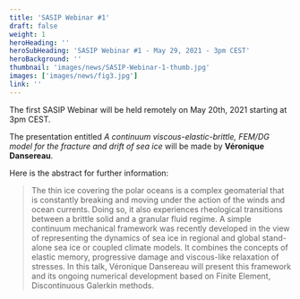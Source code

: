 ```yaml
---
title: 'SASIP Webinar #1'
draft: false
weight: 1
heroHeading: ''
heroSubHeading: 'SASIP Webinar #1 - May 29, 2021 - 3pm CEST'
heroBackground: ''
thumbnail: 'images/news/SASIP-Webinar-1-thumb.jpg'
images: ['images/news/fig3.jpg']
link: ''
---
```

The first SASIP Webinar will be held remotely on May 20th, 2021 starting at 3pm CEST.

The presentation entitled *A continuum viscous-elastic-brittle, FEM/DG model for the fracture and drift of sea ice* will be made by **Véronique Dansereau**.

Here is the abstract for further information:

> The thin ice covering the polar oceans is a complex geomaterial that is constantly breaking and moving under the action of the winds and ocean currents. Doing so, it also experiences rheological transitions between a brittle solid and a granular fluid regime. A simple continuum mechanical framework was recently developed in the view of representing the dynamics of sea ice in regional and global stand-alone sea ice or coupled climate models. It combines the concepts of elastic memory, progressive damage and viscous-like relaxation of stresses. In this talk, Véronique Dansereau will present this framework and its ongoing numerical development based on Finite Element, Discontinuous Galerkin methods.
